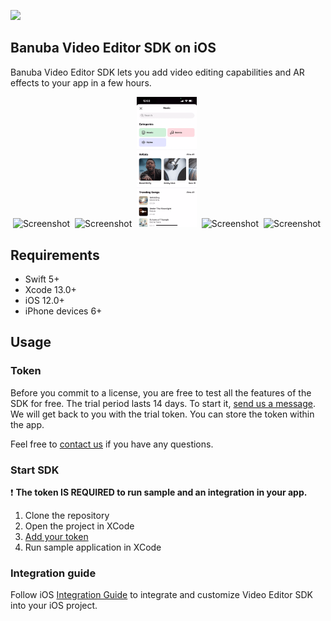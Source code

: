 [![](https://www.banuba.com/hubfs/Banuba_November2018/Images/Banuba%20SDK.png)](https://www.banuba.com/video-editor-sdk)
## Banuba Video Editor SDK on iOS
Banuba Video Editor SDK lets you add video editing capabilities and AR effects to your app in a few hours.

<p align="center">
<img src="mdDocs/gif/gif_background.gif" alt="Screenshot" width="19%" height="auto">&nbsp;
<img src="mdDocs/gif/camera_preview.gif" alt="Screenshot" width="19%" height="auto">&nbsp;
<img src="mdDocs/gif/audio_browser.gif" alt="Screenshot" width="19%" height="auto"/>&nbsp;
<img src="mdDocs/gif/editor_timeline.gif" alt="Screenshot" width="19%" height="auto"/>&nbsp;
<img src="mdDocs/gif/pip_preview.gif" alt="Screenshot" width="19%" height="auto"/>&nbsp;
</p>

## Requirements
- Swift 5+
- Xcode 13.0+
- iOS 12.0+
- iPhone devices 6+

## Usage
### Token
Before you commit to a license, you are free to test all the features of the SDK for free. The trial period lasts 14 days. To start it, [send us a message](https://www.banuba.com/video-editor-sdk#form).  
We will get back to you with the trial token.
You can store the token within the app.

Feel free to [contact us](https://www.banuba.com/video-editor-sdk#form) if you have any questions.

### Start SDK
:exclamation: __The token **IS REQUIRED** to run sample and an integration in your app.__

1. Clone the repository
2. Open the project in XCode
3. [Add your token](https://github.com/Banuba/ve-sdk-ios-integration-sample/blob/97ebccf9e52b31db92586709cc6afa55decb9d75/Example/Example/AppDelegate.swift#L9)
4. Run sample application in XCode

### Integration guide
Follow iOS [Integration Guide](mdDocs/integration.md) to integrate and customize Video Editor SDK into your iOS project.  


